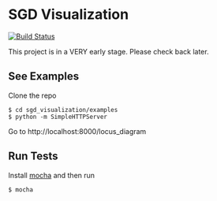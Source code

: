 # SGD Visualization

[![Build Status](https://travis-ci.org/yeastgenome/sgd_visualization.svg)](https://travis-ci.org/yeastgenome/sgd_visualization)

This project is in a VERY early stage.  Please check back later.

## See Examples

Clone the repo

    $ cd sgd_visualization/examples
    $ python -m SimpleHTTPServer

Go to http://localhost:8000/locus_diagram

## Run Tests

Install [mocha](http://mochajs.org/) and then run

    $ mocha
